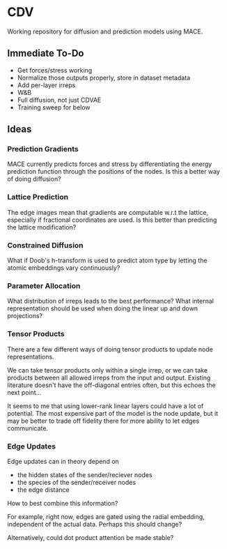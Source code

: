 # CDV
Working repository for diffusion and prediction models using MACE.

## Immediate To-Do
- Get forces/stress working
- Normalize those outputs properly, store in dataset metadata
- Add per-layer irreps
- W&B
- Full diffusion, not just CDVAE
- Training sweep for below

## Ideas
### Prediction Gradients
MACE currently predicts forces and stress by differentiating the energy prediction function
through the positions of the nodes. Is this a better way of doing diffusion?

### Lattice Prediction
The edge images mean that gradients are computable w.r.t the lattice, especially if fractional coordinates are used. Is this better than predicting the lattice modification?

### Constrained Diffusion
What if Doob's h-transform is used to predict atom type by letting the atomic embeddings vary continuously?

### Parameter Allocation
What distribution of irreps leads to the best performance?
What internal representation should be used when doing the linear up and down projections?

### Tensor Products
There are a few different ways of doing tensor products to update node representations. 

We can take tensor products only within a single irrep, or we can take products between all allowed irreps from the input and output. Existing literature doesn't have the off-diagonal entries often, but this echoes the next point...

It seems to me that using lower-rank linear layers could have a lot of potential. The most expensive part of the model is the node update, but it may be better to trade off fidelity there for more ability to let edges communicate.

### Edge Updates
Edge updates can in theory depend on 

- the hidden states of the sender/reciever nodes
- the species of the sender/receiver nodes
- the edge distance

How to best combine this information?

For example, right now, edges are gated using the radial embedding, independent of the actual data. Perhaps this should change?

Alternatively, could dot product attention be made stable?